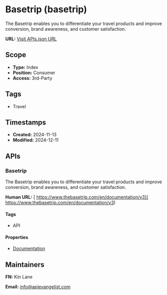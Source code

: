 # Basetrip (basetrip)
The Basetrip enables you to differentiate your travel products and improve conversion, brand awareness, and customer satisfaction.

**URL:** [Visit APIs.json URL](https://raw.githubusercontent.com/api-search/basetrip/refs/heads/main/apis.yml)

## Scope

- **Type:** Index 
- **Position:** Consumer 
- **Access:** 3rd-Party 

## Tags

- Travel

## Timestamps

- **Created:** 2024-11-13 
- **Modified:** 2024-12-11 

## APIs

### Basetrip
The Basetrip enables you to differentiate your travel products and improve conversion, brand awareness, and customer satisfaction.

**Human URL:** [ https://www.thebasetrip.com/en/documentation/v3]( https://www.thebasetrip.com/en/documentation/v3)

#### Tags

- API

#### Properties

- [Documentation]( https://www.thebasetrip.com/en/documentation/v3)

## Maintainers

**FN:** Kin Lane

**Email:** info@apievangelist.com

